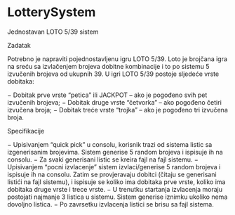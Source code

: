 # LotterySystem
Jednostavan LOTO 5/39 sistem

Zadatak

Potrebno je napraviti pojednostavljenu igru LOTO 5/39. Loto je brojčana igra na sreću sa izvlačenjem brojeva dobitne kombinacije i to po sistemu 5 izvučenih brojeva od ukupnih 39. U igri LOTO 5/39 postoje sljedeće vrste dobitaka:

−	Dobitak prve vrste “petica” ili JACKPOT – ako je pogođeno svih pet izvučenih brojeva;
−	Dobitak druge vrste “četvorka” – ako pogođeno četiri izvučena broja;
−	Dobitak treće vrste “trojka” – ako je pogođeno tri izvučena broja.


Specifikacije

−	Upisivanjem “quick pick” u consolu, korisnik trazi od sistema listic sa izgenerisanim brojevima. Sistem generise 5 random brojeva i ispisuje ih na consolu. 
−	Za svaki generisani listic se kreira fajl na fajl sistemu.
−	Upisivanjem “pocni izvlacenje” sistem izvlaci/generise 5 random brojeva i ispisuje ih na consolu. Zatim se provjeravaju dobitci (čitaju se generisani listići na fajl sistemu), i ispisuje se koliko ima dobitaka prve vrste, koliko ima dobitaka druge vrste i trece vrste.
−	U trenutku startanja izvlacenja moraju postojati najmanje 3 listica u sistemu. Sistem generise iznimku ukoliko nema dovoljno listica.
−	Po zavrsetku izvlacenja listici se brisu sa fajl sistema.
